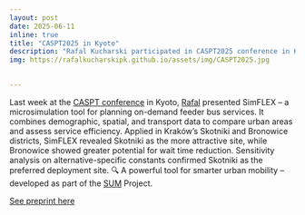 ```yaml
---
layout: post
date: 2025-06-11
inline: true
title: "CASPT2025 in Kyoto"
description: "Rafal Kucharski participated in CASPT2025 conference in Kyoto"
img: https://rafalkucharskipk.github.io/assets/img/CASPT2025.jpg

      
---
```

Last week at the [CASPT conference](https://caspt.org/) in Kyoto, [Rafal](https://www.rafalkucharskilab.pl/research/rafal_kucharski/) presented SimFLEX – a microsimulation tool for planning on-demand feeder bus services.
It combines demographic, spatial, and transport data to compare urban areas and assess service efficiency. Applied in Kraków’s Skotniki and Bronowice districts, SimFLEX revealed Skotniki as the more attractive site, while Bronowice showed greater potential for wait time reduction. Sensitivity analysis on alternative-specific constants confirmed Skotniki as the preferred deployment site.
🔍 A powerful tool for smarter urban mobility – developed as part of the [SUM](https://www.rafalkucharskilab.pl/research/SUM/) Project.

[See preprint here](https://arxiv.org/abs/2504.17538)
